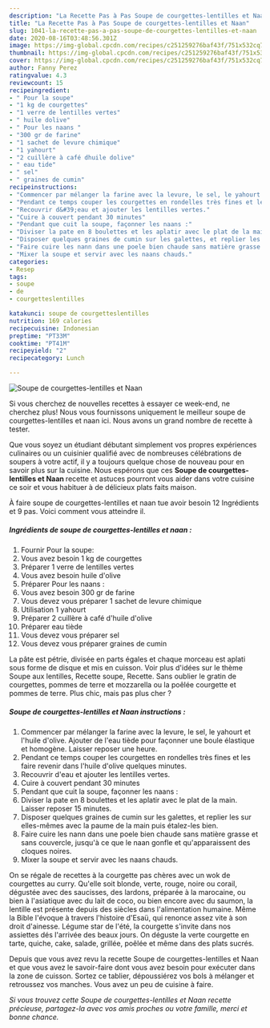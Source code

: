 ```yaml
---
description: "La Recette Pas à Pas Soupe de courgettes-lentilles et Naan"
title: "La Recette Pas à Pas Soupe de courgettes-lentilles et Naan"
slug: 1041-la-recette-pas-a-pas-soupe-de-courgettes-lentilles-et-naan
date: 2020-08-16T03:48:56.301Z
image: https://img-global.cpcdn.com/recipes/c251259276baf43f/751x532cq70/soupe-de-courgettes-lentilles-et-naan-photo-principale-de-la-recette.jpg
thumbnail: https://img-global.cpcdn.com/recipes/c251259276baf43f/751x532cq70/soupe-de-courgettes-lentilles-et-naan-photo-principale-de-la-recette.jpg
cover: https://img-global.cpcdn.com/recipes/c251259276baf43f/751x532cq70/soupe-de-courgettes-lentilles-et-naan-photo-principale-de-la-recette.jpg
author: Fanny Perez
ratingvalue: 4.3
reviewcount: 15
recipeingredient:
- " Pour la soupe"
- "1 kg de courgettes"
- "1 verre de lentilles vertes"
- " huile dolive"
- " Pour les naans "
- "300 gr de farine"
- "1 sachet de levure chimique"
- "1 yahourt"
- "2 cuillère à café dhuile dolive"
- " eau tide"
- " sel"
- " graines de cumin"
recipeinstructions:
- "Commencer par mélanger la farine avec la levure, le sel, le yahourt et l&#39;huile d&#39;olive. Ajouter de l&#39;eau tiède pour façonner une boule élastique et homogène. Laisser reposer une heure."
- "Pendant ce temps couper les courgettes en rondelles très fines et les faire revenir dans l&#39;huile d&#39;olive quelques minutes."
- "Recouvrir d&#39;eau et ajouter les lentilles vertes."
- "Cuire à couvert pendant 30 minutes"
- "Pendant que cuit la soupe, façonner les naans :"
- "Diviser la pate en 8 boulettes et les aplatir avec le plat de la main. Laisser reposer 15 minutes."
- "Disposer quelques graines de cumin sur les galettes, et replier les sur elles-mêmes avec la paume de la main puis étalez-les bien."
- "Faire cuire les nann dans une poele bien chaude sans matière grasse et sans couvercle, jusqu&#39;à ce que le naan gonfle et qu&#39;apparaissent des cloques noires."
- "Mixer la soupe et servir avec les naans chauds."
categories:
- Resep
tags:
- soupe
- de
- courgetteslentilles

katakunci: soupe de courgetteslentilles 
nutrition: 169 calories
recipecuisine: Indonesian
preptime: "PT33M"
cooktime: "PT41M"
recipeyield: "2"
recipecategory: Lunch

---
```



![Soupe de courgettes-lentilles et Naan](https://img-global.cpcdn.com/recipes/c251259276baf43f/751x532cq70/soupe-de-courgettes-lentilles-et-naan-photo-principale-de-la-recette.jpg)

Si vous cherchez de nouvelles recettes à essayer ce week-end, ne cherchez plus! Nous vous fournissons uniquement le meilleur soupe de courgettes-lentilles et naan ici. Nous avons un grand nombre de recette à tester.

Que vous soyez un étudiant débutant simplement vos propres expériences culinaires ou un cuisinier qualifié avec de nombreuses célébrations de soupers à votre actif, il y a toujours quelque chose de nouveau pour en savoir plus sur la cuisine. Nous espérons que ces <strong> Soupe de courgettes-lentilles et Naan </strong> recette et astuces pourront vous aider dans votre cuisine ce soir et vous habituer à de délicieux plats faits maison.

<!--inarticleads1-->

À faire soupe de courgettes-lentilles et naan tue avoir besoin 12 Ingrédients et 9 pas. Voici comment vous atteindre il.

##### Ingrédients de soupe de courgettes-lentilles et naan :

1. Fournir  Pour la soupe:
1. Vous avez besoin 1 kg de courgettes
1. Préparer 1 verre de lentilles vertes
1. Vous avez besoin  huile d&#39;olive
1. Préparer  Pour les naans :
1. Vous avez besoin 300 gr de farine
1. Vous devez vous préparer 1 sachet de levure chimique
1. Utilisation 1 yahourt
1. Préparer 2 cuillère à café d&#39;huile d&#39;olive
1. Préparer  eau tiède
1. Vous devez vous préparer  sel
1. Vous devez vous préparer  graines de cumin


La pâte est pétrie, divisée en parts égales et chaque morceau est aplati sous forme de disque et mis en cuisson. Voir plus d&#39;idées sur le thème Soupe aux lentilles, Recette soupe, Recette. Sans oublier le gratin de courgettes, pommes de terre et mozzarella ou la poêlée courgette et pommes de terre. Plus chic, mais pas plus cher ? 

<!--inarticleads2-->

##### Soupe de courgettes-lentilles et Naan instructions :

1. Commencer par mélanger la farine avec la levure, le sel, le yahourt et l&#39;huile d&#39;olive. Ajouter de l&#39;eau tiède pour façonner une boule élastique et homogène. Laisser reposer une heure.
1. Pendant ce temps couper les courgettes en rondelles très fines et les faire revenir dans l&#39;huile d&#39;olive quelques minutes.
1. Recouvrir d&#39;eau et ajouter les lentilles vertes.
1. Cuire à couvert pendant 30 minutes
1. Pendant que cuit la soupe, façonner les naans :
1. Diviser la pate en 8 boulettes et les aplatir avec le plat de la main. Laisser reposer 15 minutes.
1. Disposer quelques graines de cumin sur les galettes, et replier les sur elles-mêmes avec la paume de la main puis étalez-les bien.
1. Faire cuire les nann dans une poele bien chaude sans matière grasse et sans couvercle, jusqu&#39;à ce que le naan gonfle et qu&#39;apparaissent des cloques noires.
1. Mixer la soupe et servir avec les naans chauds.


On se régale de recettes à la courgette pas chères avec un wok de courgettes au curry. Qu&#39;elle soit blonde, verte, rouge, noire ou corail, dégustée avec des saucisses, des lardons, préparée à la marocaine, ou bien à l&#39;asiatique avec du lait de coco, ou bien encore avec du saumon, la lentille est présente depuis des siècles dans l&#39;alimentation humaine. Même la Bible l&#39;évoque à travers l&#39;histoire d&#39;Esaü, qui renonce assez vite à son droit d&#39;ainesse. Légume star de l&#39;été, la courgette s&#39;invite dans nos assiettes dés l&#39;arrivée des beaux jours. On déguste la verte courgette en tarte, quiche, cake, salade, grillée, poêlée et même dans des plats sucrés. 

<!--inarticleads1-->

<p>
Depuis que vous avez revu la recette Soupe de courgettes-lentilles et Naan et que vous avez le savoir-faire dont vous avez besoin pour exécuter dans la zone de cuisson. Sortez ce tablier, dépoussiérez vos bols à mélanger et retroussez vos manches. Vous avez un peu de cuisine à faire.
</p>

<p>
<i>Si vous trouvez cette Soupe de courgettes-lentilles et Naan recette précieuse, partagez-la avec vos amis proches ou votre famille, merci et bonne chance.</i>
</p>
